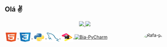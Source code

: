 ## Olá ✌️

<div align="center">
  <a href="https://github.com/thaniabeatriz">
  <img height="180em" src="https://github-readme-stats.vercel.app/api?username=thaniabeatriz&show_icons=true&theme=dracula&include_all_commits=true&count_private=true"/>
  <img height="180em" src="https://github-readme-stats.vercel.app/api/top-langs/?username=thaniabeatriz&layout=compact&langs_count=7&theme=dracula"/>
</div>
  
<div style="display: inline_block"><br>
  <img align="center" alt="Bia-HTML" height="30" width="40" src="https://raw.githubusercontent.com/devicons/devicon/master/icons/html5/html5-original.svg">
  <img align="center" alt="Bia-CSS" height="30" width="40" src="https://raw.githubusercontent.com/devicons/devicon/master/icons/css3/css3-original.svg">
  <img align="center" alt="Bia-PHP" height="30" width="40" src="https://raw.githubusercontent.com/devicons/devicon/master/icons/python/python-original.svg">
  <img align="center" alt="Bia-MYSQL" height="30" width="40" src="https://raw.githubusercontent.com/devicons/devicon/master/icons/mysql/mysql-original.svg">
  <img align="center" alt="Bia-JetBrains" height="30" width="40" src="https://raw.githubusercontent.com/devicons/devicon/master/icons/jetbrains/jetbrains-original.svg">
  <img align="center" alt="Bia-PyCharm" height="30" width="40" src="https://upload.wikimedia.org/wikipedia/commons/1/1d/PyCharm_Icon.svg">
 <img align="right" alt="Rafa-pic" height="150" style="border-radius:50px;" src="https://media.discordapp.net/attachments/847481872115040289/965440401081241600/picasion.com_d00945cba18436568971401eb5d0c0e5.gif">
 
  </div>
